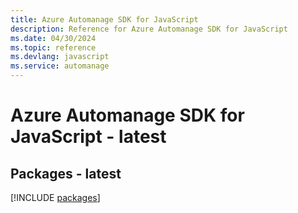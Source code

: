 ```yaml
---
title: Azure Automanage SDK for JavaScript
description: Reference for Azure Automanage SDK for JavaScript
ms.date: 04/30/2024
ms.topic: reference
ms.devlang: javascript
ms.service: automanage
---
```

# Azure Automanage SDK for JavaScript - latest
## Packages - latest
[!INCLUDE [packages](automanage-index.md)]